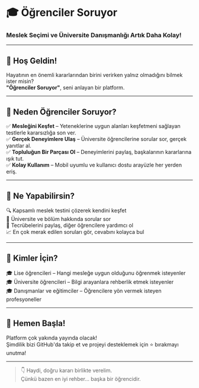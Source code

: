 # 🎓 Öğrenciler Soruyor

### Meslek Seçimi ve Üniversite Danışmanlığı Artık Daha Kolay!

---

## 👋 Hoş Geldin!

Hayatının en önemli kararlarından birini verirken yalnız olmadığını bilmek ister misin?  
**"Öğrenciler Soruyor"**, seni anlayan bir platform.

---

## 🌟 Neden Öğrenciler Soruyor?

✅ **Mesleğini Keşfet** – Yeteneklerine uygun alanları keşfetmeni sağlayan testlerle kararsızlığa son ver.  
✅ **Gerçek Deneyimlere Ulaş** – Üniversite öğrencilerine sorular sor, gerçek yanıtlar al.  
✅ **Topluluğun Bir Parçası Ol** – Deneyimlerini paylaş, başkalarının kararlarına ışık tut.  
✅ **Kolay Kullanım** – Mobil uyumlu ve kullanıcı dostu arayüzle her yerden eriş.  

---

## 🧠 Ne Yapabilirsin?

🔍 Kapsamlı meslek testini çözerek kendini keşfet  
💬 Üniversite ve bölüm hakkında sorular sor  
📢 Tecrübelerini paylaş, diğer öğrencilere yardımcı ol  
📈 En çok merak edilen soruları gör, cevabını kolayca bul

---

## 👥 Kimler İçin?

🎓 Lise öğrencileri – Hangi mesleğe uygun olduğunu öğrenmek isteyenler  
🎓 Üniversite öğrencileri – Bilgi arayanlara rehberlik etmek isteyenler  
🎓 Danışmanlar ve eğitimciler – Öğrencilere yön vermek isteyen profesyoneller

---

## 🚀 Hemen Başla!

Platform çok yakında yayında olacak!  
Şimdilik bizi GitHub'da takip et ve projeyi desteklemek için ⭐ bırakmayı unutma!


---

> 👇 Haydi, doğru kararı birlikte verelim.  
> Çünkü bazen en iyi rehber… başka bir öğrencidir.

